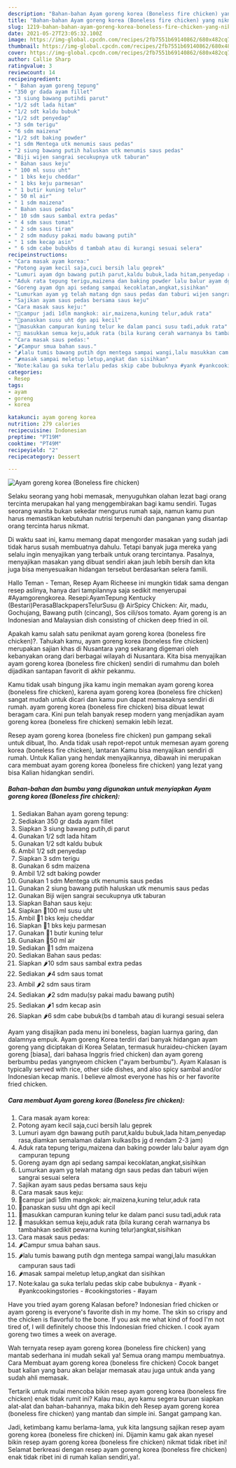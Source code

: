 ```yaml
---
description: "Bahan-bahan Ayam goreng korea (Boneless fire chicken) yang nikmat Untuk Jualan"
title: "Bahan-bahan Ayam goreng korea (Boneless fire chicken) yang nikmat Untuk Jualan"
slug: 1219-bahan-bahan-ayam-goreng-korea-boneless-fire-chicken-yang-nikmat-untuk-jualan
date: 2021-05-27T23:05:32.100Z
image: https://img-global.cpcdn.com/recipes/2fb7551b69140862/680x482cq70/ayam-goreng-korea-boneless-fire-chicken-foto-resep-utama.jpg
thumbnail: https://img-global.cpcdn.com/recipes/2fb7551b69140862/680x482cq70/ayam-goreng-korea-boneless-fire-chicken-foto-resep-utama.jpg
cover: https://img-global.cpcdn.com/recipes/2fb7551b69140862/680x482cq70/ayam-goreng-korea-boneless-fire-chicken-foto-resep-utama.jpg
author: Callie Sharp
ratingvalue: 3
reviewcount: 14
recipeingredient:
- " Bahan ayam goreng tepung"
- "350 gr dada ayam fillet"
- "3 siung bawang putihdi parut"
- "1/2 sdt lada hitam"
- "1/2 sdt kaldu bubuk"
- "1/2 sdt penyedap"
- "3 sdm terigu"
- "6 sdm maizena"
- "1/2 sdt baking powder"
- "1 sdm Mentega utk menumis saus pedas"
- "2 siung bawang putih haluskan utk menumis saus pedas"
- "Biji wijen sangrai secukupnya utk taburan"
- " Bahan saus keju"
- " 100 ml susu uht"
- " 1 bks keju cheddar"
- " 1 bks keju parmesan"
- " 1 butir kuning telur"
- " 50 ml air"
- " 1 sdm maizena"
- " Bahan saus pedas"
- " 10 sdm saus sambal extra pedas"
- " 4 sdm saus tomat"
- " 2 sdm saus tiram"
- " 2 sdm madusy pakai madu bawang putih"
- " 1 sdm kecap asin"
- " 6 sdm cabe bubukbs d tambah atau di kurangi sesuai selera"
recipeinstructions:
- "Cara masak ayam korea:"
- "Potong ayam kecil saja,cuci bersih lalu geprek"
- "Lumuri ayam dgn bawang putih parut,kaldu bubuk,lada hitam,penyedap rasa,diamkan semalaman dalam kulkas(bs jg d rendam 2-3 jam)"
- "Aduk rata tepung terigu,maizena dan baking powder lalu balur ayam dgn campuran tepung"
- "Goreng ayam dgn api sedang sampai kecoklatan,angkat,sisihkan"
- "Lumurkan ayam yg telah matang dgn saus pedas dan taburi wijen sangrai sesuai selera"
- "Sajikan ayam saus pedas bersama saus keju"
- "Cara masak saus keju:"
- "🧀campur jadi 1dlm mangkok: air,maizena,kuning telur,aduk rata"
- "🧀panaskan susu uht dgn api kecil"
- "🧀masukkan campuran kuning telur ke dalam panci susu tadi,aduk rata"
- "🧀 masukkan semua keju,aduk rata (bila kurang cerah warnanya bs tambahkan sedikit pewarna kuning telur)angkat,sisihkan"
- "Cara masak saus pedas:"
- "🌶️Campur smua bahan saus."
- "🌶️lalu tumis bawang putih dgn mentega sampai wangi,lalu masukkan campuran saus tadi"
- "🌶️masak sampai meletup letup,angkat dan sisihkan"
- "Note:kalau ga suka terlalu pedas skip cabe bubuknya #yank #yankcookingstories #cookingstories #ayam"
categories:
- Resep
tags:
- ayam
- goreng
- korea

katakunci: ayam goreng korea 
nutrition: 279 calories
recipecuisine: Indonesian
preptime: "PT19M"
cooktime: "PT49M"
recipeyield: "2"
recipecategory: Dessert

---
```



![Ayam goreng korea (Boneless fire chicken)](https://img-global.cpcdn.com/recipes/2fb7551b69140862/680x482cq70/ayam-goreng-korea-boneless-fire-chicken-foto-resep-utama.jpg)

Selaku seorang yang hobi memasak, menyuguhkan olahan lezat bagi orang tercinta merupakan hal yang menggembirakan bagi kamu sendiri. Tugas seorang  wanita bukan sekedar mengurus rumah saja, namun kamu pun harus memastikan kebutuhan nutrisi terpenuhi dan panganan yang disantap orang tercinta harus nikmat.

Di waktu  saat ini, kamu memang dapat mengorder masakan yang sudah jadi tidak harus susah membuatnya dahulu. Tetapi banyak juga mereka yang selalu ingin menyajikan yang terbaik untuk orang tercintanya. Pasalnya, menyajikan masakan yang dibuat sendiri akan jauh lebih bersih dan kita juga bisa menyesuaikan hidangan tersebut berdasarkan selera famili. 

Hallo Teman - Teman, Resep Ayam Richeese ini mungkin tidak sama dengan resep aslinya, hanya dari tampilannya saja sedikit menyerupai #Ayamgorengkorea. Resepi:AyamTepung Kentucky (Bestari)PerasaBlackpapersTelurSusu @ AirSpicy Chicken: Air, madu, Gochujang, Bawang putih (cincang), Sos cili/sos tomato. Ayam goreng is an Indonesian and Malaysian dish consisting of chicken deep fried in oil.

Apakah kamu salah satu penikmat ayam goreng korea (boneless fire chicken)?. Tahukah kamu, ayam goreng korea (boneless fire chicken) merupakan sajian khas di Nusantara yang sekarang digemari oleh kebanyakan orang dari berbagai wilayah di Nusantara. Kita bisa menyajikan ayam goreng korea (boneless fire chicken) sendiri di rumahmu dan boleh dijadikan santapan favorit di akhir pekanmu.

Kamu tidak usah bingung jika kamu ingin memakan ayam goreng korea (boneless fire chicken), karena ayam goreng korea (boneless fire chicken) sangat mudah untuk dicari dan kamu pun dapat memasaknya sendiri di rumah. ayam goreng korea (boneless fire chicken) bisa dibuat lewat beragam cara. Kini pun telah banyak resep modern yang menjadikan ayam goreng korea (boneless fire chicken) semakin lebih lezat.

Resep ayam goreng korea (boneless fire chicken) pun gampang sekali untuk dibuat, lho. Anda tidak usah repot-repot untuk memesan ayam goreng korea (boneless fire chicken), lantaran Kamu bisa menyajikan sendiri di rumah. Untuk Kalian yang hendak menyajikannya, dibawah ini merupakan cara membuat ayam goreng korea (boneless fire chicken) yang lezat yang bisa Kalian hidangkan sendiri.

<!--inarticleads1-->

##### Bahan-bahan dan bumbu yang digunakan untuk menyiapkan Ayam goreng korea (Boneless fire chicken):

1. Sediakan  Bahan ayam goreng tepung:
1. Sediakan 350 gr dada ayam fillet
1. Siapkan 3 siung bawang putih,di parut
1. Gunakan 1/2 sdt lada hitam
1. Gunakan 1/2 sdt kaldu bubuk
1. Ambil 1/2 sdt penyedap
1. Siapkan 3 sdm terigu
1. Gunakan 6 sdm maizena
1. Ambil 1/2 sdt baking powder
1. Gunakan 1 sdm Mentega utk menumis saus pedas
1. Gunakan 2 siung bawang putih haluskan utk menumis saus pedas
1. Gunakan Biji wijen sangrai secukupnya utk taburan
1. Siapkan  Bahan saus keju:
1. Siapkan  🧀100 ml susu uht
1. Ambil  🧀1 bks keju cheddar
1. Siapkan  🧀1 bks keju parmesan
1. Gunakan  🧀1 butir kuning telur
1. Gunakan  🧀50 ml air
1. Sediakan  🧀1 sdm maizena
1. Sediakan  Bahan saus pedas:
1. Siapkan  🌶️10 sdm saus sambal extra pedas
1. Sediakan  🌶️4 sdm saus tomat
1. Ambil  🌶️2 sdm saus tiram
1. Sediakan  🌶️2 sdm madu(sy pakai madu bawang putih)
1. Sediakan  🌶️1 sdm kecap asin
1. Siapkan  🌶️6 sdm cabe bubuk(bs d tambah atau di kurangi sesuai selera


Ayam yang disajikan pada menu ini boneless, bagian luarnya garing, dan dalamnya empuk. Ayam goreng Korea terdiri dari banyak hidangan ayam goreng yang diciptakan di Korea Selatan, termasuk huraideu-chicken (ayam goreng [biasa], dari bahasa Inggris fried chicken) dan ayam goreng berbumbu pedas yangnyeom chicken (&#34;ayam berbumbu&#34;). Ayam Kalasan is typically served with rice, other side dishes, and also spicy sambal and/or Indonesian kecap manis. I believe almost everyone has his or her favorite fried chicken. 

<!--inarticleads2-->

##### Cara membuat Ayam goreng korea (Boneless fire chicken):

1. Cara masak ayam korea:
1. Potong ayam kecil saja,cuci bersih lalu geprek
1. Lumuri ayam dgn bawang putih parut,kaldu bubuk,lada hitam,penyedap rasa,diamkan semalaman dalam kulkas(bs jg d rendam 2-3 jam)
1. Aduk rata tepung terigu,maizena dan baking powder lalu balur ayam dgn campuran tepung
1. Goreng ayam dgn api sedang sampai kecoklatan,angkat,sisihkan
1. Lumurkan ayam yg telah matang dgn saus pedas dan taburi wijen sangrai sesuai selera
1. Sajikan ayam saus pedas bersama saus keju
1. Cara masak saus keju:
1. 🧀campur jadi 1dlm mangkok: air,maizena,kuning telur,aduk rata
1. 🧀panaskan susu uht dgn api kecil
1. 🧀masukkan campuran kuning telur ke dalam panci susu tadi,aduk rata
1. 🧀 masukkan semua keju,aduk rata (bila kurang cerah warnanya bs tambahkan sedikit pewarna kuning telur)angkat,sisihkan
1. Cara masak saus pedas:
1. 🌶️Campur smua bahan saus.
1. 🌶️lalu tumis bawang putih dgn mentega sampai wangi,lalu masukkan campuran saus tadi
1. 🌶️masak sampai meletup letup,angkat dan sisihkan
1. Note:kalau ga suka terlalu pedas skip cabe bubuknya - #yank - #yankcookingstories - #cookingstories - #ayam


Have you tried ayam goreng Kalasan before? Indonesian fried chicken or ayam goreng is everyone&#39;s favorite dish in my home. The skin so crispy and the chicken is flavorful to the bone. If you ask me what kind of food I&#39;m not tired of, I will definitely choose this Indonesian fried chicken. I cook ayam goreng two times a week on average. 

Wah ternyata resep ayam goreng korea (boneless fire chicken) yang mantab sederhana ini mudah sekali ya! Semua orang mampu membuatnya. Cara Membuat ayam goreng korea (boneless fire chicken) Cocok banget buat kalian yang baru akan belajar memasak atau juga untuk anda yang sudah ahli memasak.

Tertarik untuk mulai mencoba bikin resep ayam goreng korea (boneless fire chicken) enak tidak rumit ini? Kalau mau, ayo kamu segera buruan siapkan alat-alat dan bahan-bahannya, maka bikin deh Resep ayam goreng korea (boneless fire chicken) yang mantab dan simple ini. Sangat gampang kan. 

Jadi, ketimbang kamu berlama-lama, yuk kita langsung sajikan resep ayam goreng korea (boneless fire chicken) ini. Dijamin kamu gak akan nyesel bikin resep ayam goreng korea (boneless fire chicken) nikmat tidak ribet ini! Selamat berkreasi dengan resep ayam goreng korea (boneless fire chicken) enak tidak ribet ini di rumah kalian sendiri,ya!.

